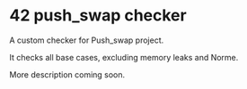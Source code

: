 # 42 push_swap checker
A custom checker for Push_swap project. 

It checks all base cases, excluding memory leaks and Norme.

More description coming soon.
